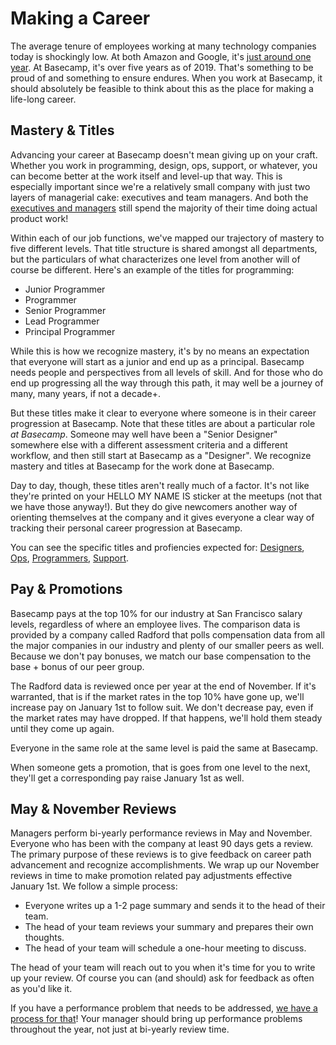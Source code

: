 # Making a Career

The average tenure of employees working at many technology companies today is shockingly low. At both Amazon and Google, it's [just around one year](http://www.techrepublic.com/blog/career-management/tech-companies-have-highest-turnover-rate/). At Basecamp, it's over five years as of 2019. That's something to be proud of and something to ensure endures. When you work at Basecamp, it should absolutely be feasible to think about this as the place for making a life-long career. 

## Mastery & Titles

Advancing your career at Basecamp doesn't mean giving up on your craft. Whether you work in programming, design, ops, support, or whatever, you can become better at the work itself and level-up that way. This is especially important since we're a relatively small company with just two layers of managerial cake: executives and team managers. And both the [executives and managers](https://github.com/basecamp/handbook/blob/master/managers.md#executive-manager-and-individual-responsibilities) still spend the majority of their time doing actual product work! 

Within each of our job functions, we've mapped our trajectory of mastery to five different levels. That title structure is shared amongst all departments, but the particulars of what characterizes one level from another will of course be different. Here's an example of the titles for programming:

* Junior Programmer
* Programmer
* Senior Programmer
* Lead Programmer
* Principal Programmer

While this is how we recognize mastery, it's by no means an expectation that everyone will start as a junior and end up as a principal. Basecamp needs people and perspectives from all levels of skill. And for those who do end up progressing all the way through this path, it may well be a journey of many, many years, if not a decade+.

But these titles make it clear to everyone where someone is in their career progression at Basecamp. Note that these titles are about a particular role _at Basecamp_. Someone may well have been a "Senior Designer" somewhere else with a different assessment criteria and a different workflow, and then still start at Basecamp as a "Designer". We recognize mastery and titles at Basecamp for the work done at Basecamp.

Day to day, though, these titles aren't really much of a factor. It's not like they're printed on your HELLO MY NAME IS sticker at the meetups (not that we have those anyway!). But they do give newcomers another way of orienting themselves at the company and it gives everyone a clear way of tracking their personal career progression at Basecamp.

You can see the specific titles and profiencies expected for: [Designers](https://github.com/basecamp/handbook/blob/master/titles-for-designers.md), [Ops](https://github.com/basecamp/handbook/blob/master/titles-for-ops.md), [Programmers](https://github.com/basecamp/handbook/blob/master/titles-for-programmers.md), [Support](https://github.com/basecamp/handbook/blob/master/titles-for-support.md).

## Pay & Promotions

Basecamp pays at the top 10% for our industry at San Francisco salary levels, regardless of where an employee lives. The comparison data is provided by a company called Radford that polls compensation data from all the major companies in our industry and plenty of our smaller peers as well. Because we don't pay bonuses, we match our base compensation to the base + bonus of our peer group.

The Radford data is reviewed once per year at the end of November. If it's warranted, that is if the market rates in the top 10% have gone up, we'll increase pay on January 1st to follow suit. We don't decrease pay, even if the market rates may have dropped. If that happens, we'll hold them steady until they come up again.

Everyone in the same role at the same level is paid the same at Basecamp.

When someone gets a promotion, that is goes from one level to the next, they'll get a corresponding pay raise January 1st as well.

## May & November Reviews

Managers perform bi-yearly performance reviews in May and November. Everyone who has been with the company at least 90 days gets a review.  The primary purpose of these reviews is to give feedback on career path advancement and recognize accomplishments. We wrap up our November reviews in time to make promotion related pay adjustments effective January 1st. We follow a simple process:

* Everyone writes up a 1-2 page summary and sends it to the head of their team.
* The head of your team reviews your summary and prepares their own thoughts.
* The head of your team will schedule a one-hour meeting to discuss.

The head of your team will reach out to you when it's time for you to write up your review. Of course you can (and should) ask for feedback as often as you'd like it.

If you have a performance problem that needs to be addressed, [we have a process for that](https://github.com/basecamp/handbook/blob/master/performance-plans.md#performance-plan-process)! Your manager should bring up performance problems throughout the year, not just at bi-yearly review time.
